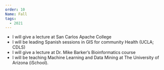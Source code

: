 ```yaml
---
order: 10
Name: Fall
tags:
  - 2021
---
```


- I will give a lecture at San Carlos Apache College
- I will be leading Spanish sessions in GIS for community Health (UCLA; CDLS)
- I will give a lecture at Dr. Mike Barker’s Bioinformatics course
- I will be teaching Machine Learning and Data Mining at The University of Arizona (iSchool).
